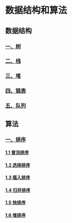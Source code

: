 # 数据结构和算法

## 数据结构

### [一、树](structures/tree)

### [二、栈](structures/stack)

### [三、堆](structures/stack)

### [四、链表](structures/linkList)

### [五、队列](structures/queue)

## 算法

### [一、排序](algorithm/sort)

#### [1.1 冒泡排序](algorithm/sort)

#### [1.2 选择排序](structures/queue)

#### [1.3 插入排序](structures/queue)

#### [1.4 归并排序](structures/queue)

#### [1.5 快排序](structures/queue)

#### [1.6 堆排序](structures/queue)
